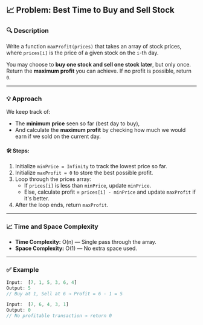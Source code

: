 ## 📈 Problem: Best Time to Buy and Sell Stock

### 🔍 Description  
Write a function `maxProfit(prices)` that takes an array of stock prices, where `prices[i]` is the price of a given stock on the `i`-th day.  

You may choose to **buy one stock and sell one stock later**, but only once.  
Return the **maximum profit** you can achieve. If no profit is possible, return `0`.

---

### 💡 Approach

We keep track of:
- The **minimum price** seen so far (best day to buy),
- And calculate the **maximum profit** by checking how much we would earn if we sold on the current day.

#### 🛠️ Steps:

1. Initialize `minPrice = Infinity` to track the lowest price so far.
2. Initialize `maxProfit = 0` to store the best possible profit.
3. Loop through the prices array:
   - If `prices[i]` is less than `minPrice`, update `minPrice`.
   - Else, calculate profit = `prices[i] - minPrice` and update `maxProfit` if it's better.
4. After the loop ends, return `maxProfit`.

---

### 📈 Time and Space Complexity

- **Time Complexity:** O(n) — Single pass through the array.
- **Space Complexity:** O(1) — No extra space used.

---

### ✅ Example

```js
Input:  [7, 1, 5, 3, 6, 4]
Output: 5
// Buy at 1, Sell at 6 → Profit = 6 - 1 = 5

Input:  [7, 6, 4, 3, 1]
Output: 0
// No profitable transaction → return 0
